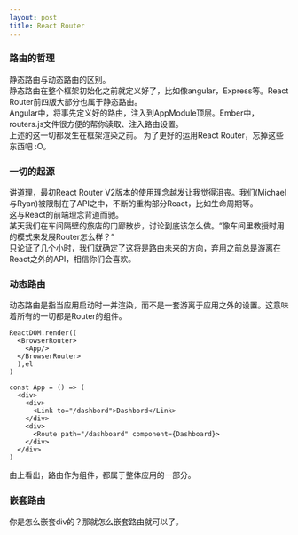 ```yaml
---
layout: post
title: React Router
---
```

### 路由的哲理
  静态路由与动态路由的区别。  
  静态路由在整个框架初始化之前就定义好了，比如像angular，Express等。React Router前四版大部分也属于静态路由。  
  Angular中，将事先定义好的路由，注入到AppModule顶层。Ember中，routers.js文件很方便的帮你读取、注入路由设置。  
  上述的这一切都发生在框架渲染之前。
  为了更好的运用React Router，忘掉这些东西吧 :O。  
### 一切的起源
  讲道理，最初React Router V2版本的使用理念越发让我觉得沮丧。我们(Michael与Ryan)被限制在了API之中，不断的重构部分React，比如生命周期等。  
  这与React的前端理念背道而驰。  
  某天我们在车间隔壁的旅店的门廊散步，讨论到底该怎么做。“像车间里教授时用的模式来发展Router怎么样？”  
  只论证了几个小时，我们就确定了这将是路由未来的方向，弃用之前总是游离在React之外的API，相信你们会喜欢。  
### 动态路由  
  动态路由是指当应用启动时一并渲染，而不是一套游离于应用之外的设置。这意味着所有的一切都是Router的组件。  
  ```
  ReactDOM.render((
    <BrowserRouter>
      <App/>
    </BrowserRouter>
    ),el
  )

  const App = () => (
    <div>
      <div>
        <Link to="/dashbord">Dashbord</Link>
      </div>
      <div>
        <Route path="/dashboard" component={Dashboard}>
      </div>
    </div>
  )
  ```  
  由上看出，路由作为组件，都属于整体应用的一部分。
### 嵌套路由  
  你是怎么嵌套div的？那就怎么嵌套路由就可以了。
